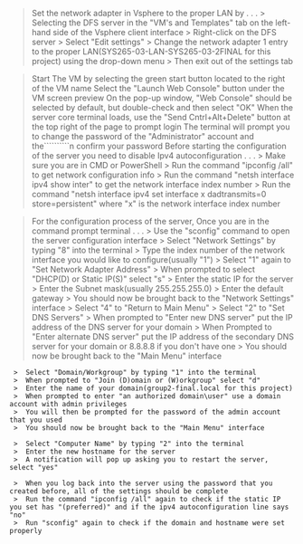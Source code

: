 >  Set the network adapter in Vsphere to the proper LAN by . . .
     >  Selecting the DFS server in the "VM's and Templates" tab on the left-hand side of the Vsphere client interface
     >  Right-click on the DFS server
     >  Select "Edit settings"
     >  Change the network adapter 1 entry to the proper LAN(SYS265-03-LAN-SYS265-03-2FINAL for this project) using the drop-down menu
     >  Then exit out of the settings tab

>  Start The VM by selecting the green start button located to the right of the VM name
>  Select the "Launch Web Console" button under the VM screen preview
>  On the pop-up window, "Web Console" should be selected by default, but double-check and then select "OK"
>  When the server core terminal loads, use the "Send Cntrl+Alt+Delete" button at the top right of the page to prompt login
>  The terminal will prompt you to change the password of the "Administrator" account and the``````````n confirm your password
>  Before starting the configuration of the server you need to disable Ipv4 autoconfiguration . . .
     >  Make sure you are in CMD or PowerShell
     >  Run the command "ipconfig /all" to get network configuration info
     >  Run the command "netsh interface ipv4 show inter" to get the network interface index number
     >  Run the command "netsh interface ipv4 set interface x dadtransmits=0 store=persistent" where "x" is the network interface index number

>  For the configuration process of the server, Once you are in the command prompt terminal . . .
     >  Use the "sconfig" command to open the server configuration interface
     >  Select "Network Settings" by typing "8" into the terminal
     >  Type the index number of the network interface you would like to configure(usually "1")
     >  Select "1" again to "Set Network Adapter Address"
     >  When prompted to select "DHCP(D) or Static IP(S)" select "s"
     >  Enter the static IP for the server
     >  Enter the Subnet mask(usually 255.255.255.0)
     >  Enter the default gateway
     >  You should now be brought back to the "Network Settings" interface
     >  Select "4" to "Return to Main Menu"
     >  Select "2" to "Set DNS Servers"
     >  When prompted to "Enter new DNS server" put the IP address of the DNS server for your domain
     >  When Prompted to "Enter alternate DNS server" put the IP address of the secondary DNS server for your domain or 8.8.8.8 if you don't have one
     >  You should now be brought back to the "Main Menu" interface

     >  Select "Domain/Workgroup" by typing "1" into the terminal
     >  When prompted to "Join (D)omain or (W)orkgroup" select "d"
     >  Enter the name of your domain(group2-final.local for this project)
     >  When prompted to enter "an authorized domain\user" use a domain account with admin privileges
     >  You will then be prompted for the password of the admin account that you used
     >  You should now be brought back to the "Main Menu" interface

     >  Select "Computer Name" by typing "2" into the terminal
     >  Enter the new hostname for the server
     >  A notification will pop up asking you to restart the server, select "yes"

     >  When you log back into the server using the password that you created before, all of the settings should be complete
     >  Run the command "ipconfig /all" again to check if the static IP you set has "(preferred)" and if the ipv4 autoconfiguration line says "no"
     >  Run "sconfig" again to check if the domain and hostname were set properly